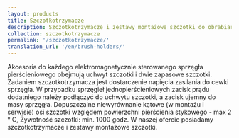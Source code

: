 ```yaml
---
layout: products
title: Szczotkotrzymacze
description: Szczotkotrzymacze i zestawy montażowe szczotki do obrabiarek
collection: szczotkotrzymacze
permalink: '/szczotkotrzymacze/'
translation_url: '/en/brush-holders/'
---
```

Akcesoria do każdego elektromagnetycznie sterowanego sprzęgła pierścieniowego obejmują uchwyt szczotki i dwie zapasowe szczotki. Zadaniem szczotkotrzymacza jest dostarczenie napięcia zasilania do cewki sprzęgła. W przypadku sprzęgieł jednopierścieniowych zacisk prądu dodatniego należy podłączyć do uchwytu szczotki, a zacisk ujemny do masy sprzęgła. Dopuszczalne niewyrównanie kątowe (w montażu i serwisie) osi szczotki względem powierzchni pierścienia stykowego - max 2 ° C, Żywotność szczotki: min. 1000 godz. 
W naszej ofercie posiadamy szczotkotrzymacze i zestawy montażowe szczotki.